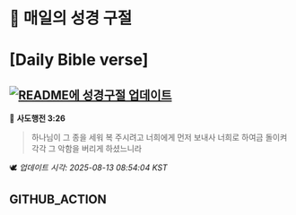 # 🙏 매일의 성경 구절
# [Daily Bible verse]
## [![README에 성경구절 업데이트](https://github.com/DONGSUKA/first_test/actions/workflows/update-readme-bible.yml/badge.svg)](https://github.com/DONGSUKA/first_test/actions/workflows/update-readme-bible.yml)
<!-- START_BIBLE_VERSE -->
📖 **사도행전 3:26**
> 하나님이 그 종을 세워 복 주시려고 너희에게 먼저 보내사 너희로 하여금 돌이켜 각각 그 악함을 버리게 하셨느니라

🕊️ _업데이트 시각: 2025-08-13 08:54:04 KST_
  <!-- END_BIBLE_VERSE -->
## GITHUB_ACTION
